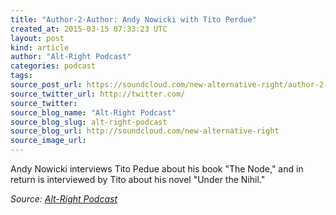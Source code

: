 ```yaml
---
title: "Author-2-Author: Andy Nowicki with Tito Perdue"
created_at: 2015-03-15 07:33:23 UTC
layout: post
kind: article
author: "Alt-Right Podcast"
categories: podcast
tags: 
source_post_url: https://soundcloud.com/new-alternative-right/author-2-author-andy-andy-nowicki-with-tito-perdue
source_twitter_url: http://twitter.com/
source_twitter: 
source_blog_name: "Alt-Right Podcast"
source_blog_slug: alt-right-podcast
source_blog_url: http://soundcloud.com/new-alternative-right
source_image_url: 
---
```

Andy Nowicki interviews Tito Pedue about his book "The Node," and in return is interviewed by Tito about his novel "Under the Nihil."<div class="">
    <i>Source: <a href="http://soundcloud.com/new-alternative-right">Alt-Right Podcast</a></i>
</div>
